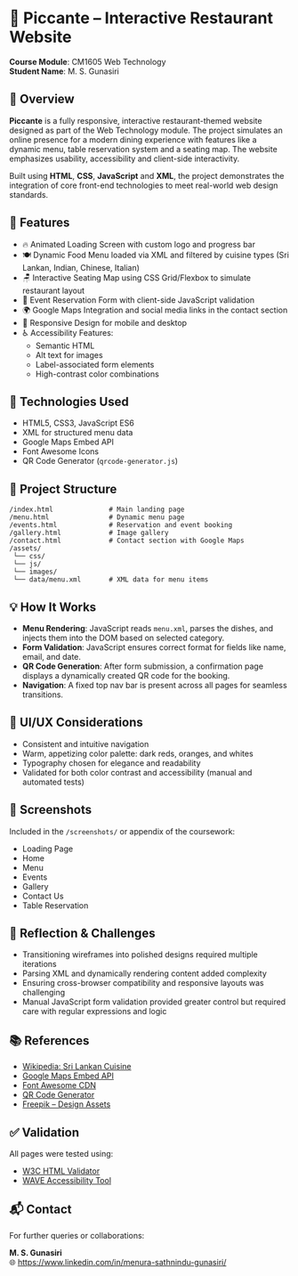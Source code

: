
# 🍝 Piccante – Interactive Restaurant Website

**Course Module**: CM1605 Web Technology  
**Student Name**: M. S. Gunasiri  

## 📌 Overview

**Piccante** is a fully responsive, interactive restaurant-themed website designed as part of the Web Technology module. The project simulates an online presence for a modern dining experience with features like a dynamic menu, table reservation system and a seating map. The website emphasizes usability, accessibility and client-side interactivity.

Built using **HTML**, **CSS**, **JavaScript** and **XML**, the project demonstrates the integration of core front-end technologies to meet real-world web design standards.

## 🔧 Features

- 🔥 Animated Loading Screen with custom logo and progress bar
- 🍽️ Dynamic Food Menu loaded via XML and filtered by cuisine types (Sri Lankan, Indian, Chinese, Italian)
- 🪑 Interactive Seating Map using CSS Grid/Flexbox to simulate restaurant layout
- 📅 Event Reservation Form with client-side JavaScript validation
- 🌍 Google Maps Integration and social media links in the contact section
- 📱 Responsive Design for mobile and desktop
- ♿ Accessibility Features:
  - Semantic HTML
  - Alt text for images
  - Label-associated form elements
  - High-contrast color combinations

## 🧪 Technologies Used

- HTML5, CSS3, JavaScript ES6
- XML for structured menu data
- Google Maps Embed API
- Font Awesome Icons
- QR Code Generator (`qrcode-generator.js`)

## 📂 Project Structure

```
/index.html              # Main landing page
/menu.html               # Dynamic menu page
/events.html             # Reservation and event booking
/gallery.html            # Image gallery
/contact.html            # Contact section with Google Maps
/assets/
 └── css/
 └── js/
 └── images/
 └── data/menu.xml       # XML data for menu items
```

## 💡 How It Works

- **Menu Rendering**: JavaScript reads `menu.xml`, parses the dishes, and injects them into the DOM based on selected category.
- **Form Validation**: JavaScript ensures correct format for fields like name, email, and date.
- **QR Code Generation**: After form submission, a confirmation page displays a dynamically created QR code for the booking.
- **Navigation**: A fixed top nav bar is present across all pages for seamless transitions.

## 🎨 UI/UX Considerations

- Consistent and intuitive navigation
- Warm, appetizing color palette: dark reds, oranges, and whites
- Typography chosen for elegance and readability
- Validated for both color contrast and accessibility (manual and automated tests)

## 📸 Screenshots

Included in the `/screenshots/` or appendix of the coursework:
- Loading Page
- Home
- Menu
- Events
- Gallery
- Contact Us
- Table Reservation

## 🧠 Reflection & Challenges

- Transitioning wireframes into polished designs required multiple iterations
- Parsing XML and dynamically rendering content added complexity
- Ensuring cross-browser compatibility and responsive layouts was challenging
- Manual JavaScript form validation provided greater control but required care with regular expressions and logic

## 📚 References

- [Wikipedia: Sri Lankan Cuisine](https://en.wikipedia.org/wiki/Sri_Lankan_cuisine)  
- [Google Maps Embed API](https://developers.google.com/maps/documentation/embed/overview)  
- [Font Awesome CDN](https://cdnjs.cloudflare.com/ajax/libs/font-awesome/6.4.2/css/all.min.css)  
- [QR Code Generator](https://cdnjs.cloudflare.com/ajax/libs/qrcode-generator/1.4.4/qrcode.min.js)  
- [Freepik – Design Assets](https://www.freepik.com/)

## ✅ Validation

All pages were tested using:
- [W3C HTML Validator](https://validator.w3.org/)
- [WAVE Accessibility Tool](https://wave.webaim.org/)

## 📬 Contact

For further queries or collaborations:

**M. S. Gunasiri**   
🌐 https://www.linkedin.com/in/menura-sathnindu-gunasiri/

